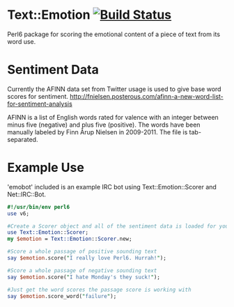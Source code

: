 Text::Emotion [![Build Status](https://travis-ci.org/MattOates/Text--Emotion.svg?branch=master)](https://travis-ci.org/MattOates/Text--Emotion)
=============

Perl6 package for scoring the emotional content of a piece of text from its word use.

Sentiment Data
==============

Currently the AFINN data set from Twitter usage is used to give base word scores for sentiment.
http://fnielsen.posterous.com/afinn-a-new-word-list-for-sentiment-analysis

AFINN is a list of English words rated for valence with an integer between minus five (negative) and plus five (positive). The words have been manually labeled by Finn Årup Nielsen in 2009-2011. The file is tab-separated.

Example Use
===========

'emobot' included is an example IRC bot using Text::Emotion::Scorer and Net::IRC::Bot.

```perl
#!/usr/bin/env perl6
use v6;

#Create a Scorer object and all of the sentiment data is loaded for your use
use Text::Emotion::Scorer;
my $emotion = Text::Emotion::Scorer.new;

#Score a whole passage of positive sounding text
say $emotion.score("I really love Perl6. Hurrah!");

#Score a whole passage of negative sounding text
say $emotion.score("I hate Monday's they suck!");

#Just get the word scores the passage score is working with
say $emotion.score_word("failure");
```
